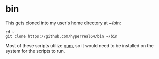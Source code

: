 # bin

This gets cloned into my user's home directory at ~/bin:

``` shell
cd ~
git clone https://github.com/hyperreal64/bin ~/bin
```

Most of these scripts utilize [gum](https://github.com/charmbracelet/gum), so it would need to be installed on the system for the scripts to run.
